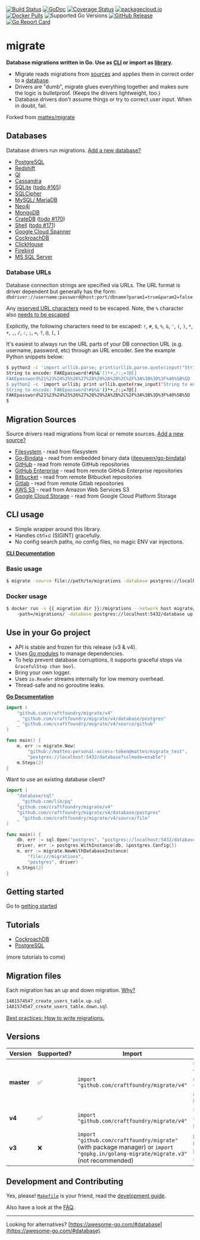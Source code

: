 [![Build Status](https://img.shields.io/travis/com/golang-migrate/migrate/master.svg)](https://travis-ci.com/golang-migrate/migrate)
[![GoDoc](https://godoc.org/github.com/craftfoundry/migrate?status.svg)](https://godoc.org/github.com/craftfoundry/migrate)
[![Coverage Status](https://img.shields.io/coveralls/github/golang-migrate/migrate/master.svg)](https://coveralls.io/github/golang-migrate/migrate?branch=master)
[![packagecloud.io](https://img.shields.io/badge/deb-packagecloud.io-844fec.svg)](https://packagecloud.io/golang-migrate/migrate?filter=debs)
[![Docker Pulls](https://img.shields.io/docker/pulls/migrate/migrate.svg)](https://hub.docker.com/r/migrate/migrate/)
![Supported Go Versions](https://img.shields.io/badge/Go-1.14%2C%201.15-lightgrey.svg)
[![GitHub Release](https://img.shields.io/github/release/golang-migrate/migrate.svg)](https://github.com/craftfoundry/migrate/releases)
[![Go Report Card](https://goreportcard.com/badge/github.com/craftfoundry/migrate)](https://goreportcard.com/report/github.com/craftfoundry/migrate)

# migrate

**Database migrations written in Go. Use as [CLI](#cli-usage) or import as [library](#use-in-your-go-project).**

- Migrate reads migrations from [sources](#migration-sources)
  and applies them in correct order to a [database](#databases).
- Drivers are "dumb", migrate glues everything together and makes sure the logic is bulletproof.
  (Keeps the drivers lightweight, too.)
- Database drivers don't assume things or try to correct user input. When in doubt, fail.

Forked from [mattes/migrate](https://github.com/mattes/migrate)

## Databases

Database drivers run migrations. [Add a new database?](database/driver.go)

- [PostgreSQL](database/postgres)
- [Redshift](database/redshift)
- [Ql](database/ql)
- [Cassandra](database/cassandra)
- [SQLite](database/sqlite3) ([todo #165](https://github.com/mattes/migrate/issues/165))
- [SQLCipher](database/sqlcipher)
- [MySQL/ MariaDB](database/mysql)
- [Neo4j](database/neo4j)
- [MongoDB](database/mongodb)
- [CrateDB](database/crate) ([todo #170](https://github.com/mattes/migrate/issues/170))
- [Shell](database/shell) ([todo #171](https://github.com/mattes/migrate/issues/171))
- [Google Cloud Spanner](database/spanner)
- [CockroachDB](database/cockroachdb)
- [ClickHouse](database/clickhouse)
- [Firebird](database/firebird)
- [MS SQL Server](database/sqlserver)

### Database URLs

Database connection strings are specified via URLs. The URL format is driver dependent but generally has the form: `dbdriver://username:password@host:port/dbname?param1=true&param2=false`

Any [reserved URL characters](https://en.wikipedia.org/wiki/Percent-encoding#Percent-encoding_reserved_characters) need to be escaped. Note, the `%` character also [needs to be escaped](https://en.wikipedia.org/wiki/Percent-encoding#Percent-encoding_the_percent_character)

Explicitly, the following characters need to be escaped:
`!`, `#`, `$`, `%`, `&`, `'`, `(`, `)`, `*`, `+`, `,`, `/`, `:`, `;`, `=`, `?`, `@`, `[`, `]`

It's easiest to always run the URL parts of your DB connection URL (e.g. username, password, etc) through an URL encoder. See the example Python snippets below:

```bash
$ python3 -c 'import urllib.parse; print(urllib.parse.quote(input("String to encode: "), ""))'
String to encode: FAKEpassword!#$%&'()*+,/:;=?@[]
FAKEpassword%21%23%24%25%26%27%28%29%2A%2B%2C%2F%3A%3B%3D%3F%40%5B%5D
$ python2 -c 'import urllib; print urllib.quote(raw_input("String to encode: "), "")'
String to encode: FAKEpassword!#$%&'()*+,/:;=?@[]
FAKEpassword%21%23%24%25%26%27%28%29%2A%2B%2C%2F%3A%3B%3D%3F%40%5B%5D
$
```

## Migration Sources

Source drivers read migrations from local or remote sources. [Add a new source?](source/driver.go)

- [Filesystem](source/file) - read from filesystem
- [Go-Bindata](source/go_bindata) - read from embedded binary data ([jteeuwen/go-bindata](https://github.com/jteeuwen/go-bindata))
- [GitHub](source/github) - read from remote GitHub repositories
- [GitHub Enterprise](source/github_ee) - read from remote GitHub Enterprise repositories
- [Bitbucket](source/bitbucket) - read from remote Bitbucket repositories
- [Gitlab](source/gitlab) - read from remote Gitlab repositories
- [AWS S3](source/aws_s3) - read from Amazon Web Services S3
- [Google Cloud Storage](source/google_cloud_storage) - read from Google Cloud Platform Storage

## CLI usage

- Simple wrapper around this library.
- Handles ctrl+c (SIGINT) gracefully.
- No config search paths, no config files, no magic ENV var injections.

**[CLI Documentation](cmd/migrate)**

### Basic usage

```bash
$ migrate -source file://path/to/migrations -database postgres://localhost:5432/database up 2
```

### Docker usage

```bash
$ docker run -v {{ migration dir }}:/migrations --network host migrate/migrate
    -path=/migrations/ -database postgres://localhost:5432/database up 2
```

## Use in your Go project

- API is stable and frozen for this release (v3 & v4).
- Uses [Go modules](https://golang.org/cmd/go/#hdr-Modules__module_versions__and_more) to manage dependencies.
- To help prevent database corruptions, it supports graceful stops via `GracefulStop chan bool`.
- Bring your own logger.
- Uses `io.Reader` streams internally for low memory overhead.
- Thread-safe and no goroutine leaks.

**[Go Documentation](https://godoc.org/github.com/craftfoundry/migrate)**

```go
import (
    "github.com/craftfoundry/migrate/v4"
    _ "github.com/craftfoundry/migrate/v4/database/postgres"
    _ "github.com/craftfoundry/migrate/v4/source/github"
)

func main() {
    m, err := migrate.New(
        "github://mattes:personal-access-token@mattes/migrate_test",
        "postgres://localhost:5432/database?sslmode=enable")
    m.Steps(2)
}
```

Want to use an existing database client?

```go
import (
    "database/sql"
    _ "github.com/lib/pq"
    "github.com/craftfoundry/migrate/v4"
    "github.com/craftfoundry/migrate/v4/database/postgres"
    _ "github.com/craftfoundry/migrate/v4/source/file"
)

func main() {
    db, err := sql.Open("postgres", "postgres://localhost:5432/database?sslmode=enable")
    driver, err := postgres.WithInstance(db, &postgres.Config{})
    m, err := migrate.NewWithDatabaseInstance(
        "file:///migrations",
        "postgres", driver)
    m.Steps(2)
}
```

## Getting started

Go to [getting started](GETTING_STARTED.md)

## Tutorials

- [CockroachDB](database/cockroachdb/TUTORIAL.md)
- [PostgreSQL](database/postgres/TUTORIAL.md)

(more tutorials to come)

## Migration files

Each migration has an up and down migration. [Why?](FAQ.md#why-two-separate-files-up-and-down-for-a-migration)

```bash
1481574547_create_users_table.up.sql
1481574547_create_users_table.down.sql
```

[Best practices: How to write migrations.](MIGRATIONS.md)

## Versions

| Version    | Supported?         | Import                                                                                                                               | Notes                                        |
| ---------- | ------------------ | ------------------------------------------------------------------------------------------------------------------------------------ | -------------------------------------------- |
| **master** | :white_check_mark: | `import "github.com/craftfoundry/migrate/v4"`                                                                                        | New features and bug fixes arrive here first |
| **v4**     | :white_check_mark: | `import "github.com/craftfoundry/migrate/v4"`                                                                                        | Used for stable releases                     |
| **v3**     | :x:                | `import "github.com/craftfoundry/migrate"` (with package manager) or `import "gopkg.in/golang-migrate/migrate.v3"` (not recommended) | **DO NOT USE** - No longer supported         |

## Development and Contributing

Yes, please! [`Makefile`](Makefile) is your friend,
read the [development guide](CONTRIBUTING.md).

Also have a look at the [FAQ](FAQ.md).

---

Looking for alternatives? [https://awesome-go.com/#database](https://awesome-go.com/#database).
